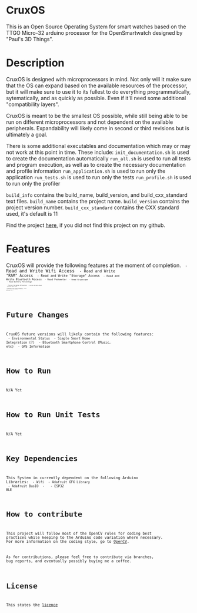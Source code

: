 # CruxOS
This is an Open Source Operating System for smart watches based on the TTGO Micro-32 arduino processor for the OpenSmartwatch designed by "Paul's 3D Things".

# Description
CruxOS is designed with microprocessors in mind. Not only will it make sure that the OS can expand based on the available resources of the processor, but it will make sure to use it to its fullest to do everything programmatically, sytematically, and as quickly as possible. Even if it'll need some additional "compatibility layers".

CruxOS is meant to be the smallest OS possible, while still being able to be run on different microprocessors and not dependent on the available peripherals. Expandability will likely come in second or third revisions but is ultimately a goal.

There is some additional executables and documentation which may or may not work at this point in time. These include:
<code>init_documentation.sh</code> is used to create the documentation automatically
<code>run_all.sh</code> is used to run all tests and program execution, as well as to create the necessary documentation and profile information
<code>run_application.sh</code> is used to run only the application
<code>run_tests.sh</code> is used to run only the tests
<code>run_profile.sh</code> is used to run only the profiler

<code>build_info</code> contains the build_name, build_version, and build_cxx_standard text files.
<code>build_name</code> contains the project name. 
<code>build_version</code> contains the project version number. 
<code>build_cxx_standard</code> contains the CXX standard used, it's default is 11

Find the project [here](https://github.com/BenrickSmit/CruxOS), if you did not find this project on my github.

# Features
CruxOS will provide the following features at the moment of completion.
  <code> - Read and Write Wifi Access
  <code> - Read and Write "RAM" Access
  <code> - Read and Write "Storage" Access
  <code> - Read and Write Bluetooth Access
  <code> - Read Pedometer
  <code> - Read Gryoscope
  <code> - Read Battery Percentage
  <code>  
  <code> - Custom Variable Allocation
  <code> - Custom Variable Read
  <code> - Possible Mutex Data
  <code>  
  <code> - Time Faces (Classic, Digital, Minimalist)
  <code> - Settings (System & Personal)
  <code> - Historical Data (as far as possible)
  <code> - Weather Data (as much as possible)
  <code> - About CruxOS
  <code>  
  <code> - Wifi Position (if possible)
  <code> - Wifi Weather Data (if possible)
  <code> - Day and Week Step Counter
  <code> - Button Navigation
  <code> - Personal Data for recovery
  <code> - Bluetooth connection to smartphones
  <code> - Navigatible Keyboard for Use (Varing Implementation may be possible.)</code>
  
  

# Future Changes
CruxOS future versions will likely contain the following features:
  <code> - Environmental Status</code>
  <code> - Simple Smart Home Integration (?)</code>
  <code> - Bluetooth Smartphone Control (Music, etc)</code>
  <code> - GPS Information</code>


# How to Run
N/A Yet

# How to Run Unit Tests
N/A Yet

# Key Dependencies
This System in currently dependent on the following Arduino Libraries:
  <code> - Wifi</code>
  <code> - Adafruit GFX Library</code>
  <code> - Adafruit BusIO</code>
  <code> - </code>
  <code> - ESP32 BLE</code>


# How to contribute
This project will follow most of the OpenCV rules for coding best practices while keeping to the Arduino code variation where necessary. 
For more information on the coding style, go to [OpenCV](https://github.com/opencv/opencv/wiki/Coding_Style_Guide).

As for contributions, please feel free to contribute via branches, bug reports, and eventually possibly buying me a coffee.

# License
This states the [licence](LICENSE)

